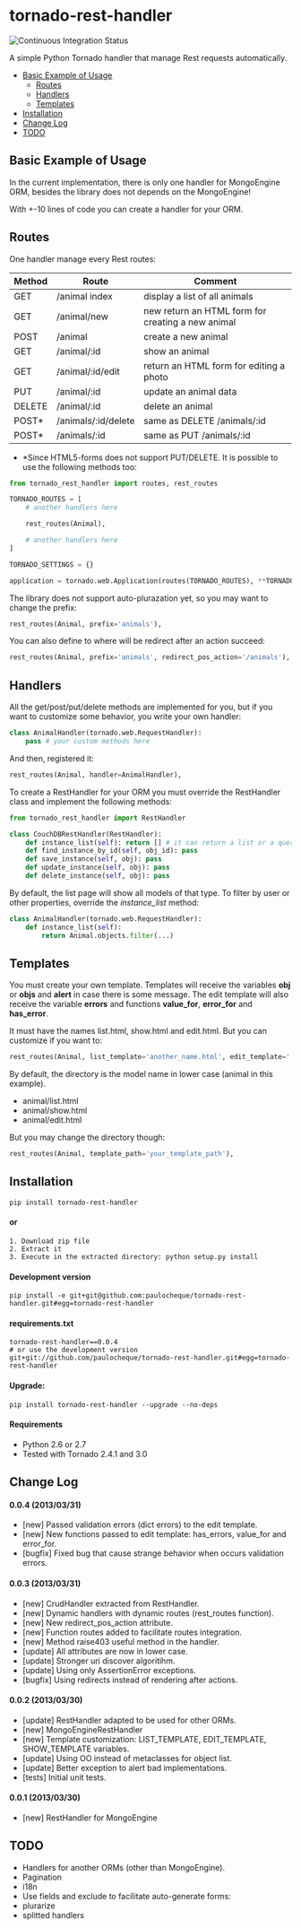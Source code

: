 tornado-rest-handler
====================

![Continuous Integration Status](https://secure.travis-ci.org/paulocheque/tornado-rest-handler.png)

A simple Python Tornado handler that manage Rest requests automatically.

* [Basic Example of Usage](#basic-example-of-usage)
  * [Routes](#routes)
  * [Handlers](#handlers)
  * [Templates](#templates)
* [Installation](#installation)
* [Change Log](#change-log)
* [TODO](#todo)

Basic Example of Usage
------------------------

In the current implementation, there is only one handler for MongoEngine ORM, besides the library does not depends on the MongoEngine!

With +-10 lines of code you can create a handler for your ORM.

Routes
------------------------

One handler manage every Rest routes:

| Method       | Route               | Comment |
|------------- |---------------------|---------|
| GET          | /animal index       | display a list of all animals |
| GET          | /animal/new         | new return an HTML form for creating a new animal |
| POST         | /animal             | create a new animal |
| GET          | /animal/:id         | show an animal |
| GET          | /animal/:id/edit    | return an HTML form for editing a photo |
| PUT          | /animal/:id         | update an animal data |
| DELETE       | /animal/:id         | delete an animal |
| POST*        | /animals/:id/delete | same as DELETE /animals/:id |
| POST*        | /animals/:id        | same as PUT /animals/:id |

* *Since HTML5-forms does not support PUT/DELETE. It is possible to use the following methods too:


```python
from tornado_rest_handler import routes, rest_routes

TORNADO_ROUTES = [
    # another handlers here

    rest_routes(Animal),

    # another handlers here
]

TORNADO_SETTINGS = {}

application = tornado.web.Application(routes(TORNADO_ROUTES), **TORNADO_SETTINGS)
```

The library does not support auto-plurazation yet, so you may want to change the prefix:

```python
rest_routes(Animal, prefix='animals'),
```

You can also define to where will be redirect after an action succeed:

```python
rest_routes(Animal, prefix='animals', redirect_pos_action='/animals'),
```

Handlers
------------------------

All the get/post/put/delete methods are implemented for you, but if you want to customize some behavior, you write your own handler:

```python
class AnimalHandler(tornado.web.RequestHandler):
    pass # your custom methods here
```

And then, registered it:

```python
rest_routes(Animal, handler=AnimalHandler),
```

To create a RestHandler for your ORM you must override the RestHandler class and implement the following methods:

```python
from tornado_rest_handler import RestHandler

class CouchDBRestHandler(RestHandler):
    def instance_list(self): return [] # it can return a list or a queryset etc
    def find_instance_by_id(self, obj_id): pass
    def save_instance(self, obj): pass
    def update_instance(self, obj): pass
    def delete_instance(self, obj): pass
```

By default, the list page will show all models of that type. To filter by user or other properties, override the *instance_list* method:

```python
class AnimalHandler(tornado.web.RequestHandler):
    def instance_list(self):
        return Animal.objects.filter(...)
```


Templates
------------------------

You must create your own template. Templates will receive the variables **obj** or **objs** and **alert** in case there is some message. The edit template will also receive the variable **errors** and functions **value_for**, **error_for** and **has_error**.

It must have the names list.html, show.html and edit.html. But you can customize if you want to:

```python
rest_routes(Animal, list_template='another_name.html', edit_template='...', show_template='...'),
```

By default, the directory is the model name in lower case (animal in this example).

* animal/list.html
* animal/show.html
* animal/edit.html

But you may change the directory though:

```python
rest_routes(Animal, template_path='your_template_path'),
```


Installation
------------

```
pip install tornado-rest-handler
```

#### or

```
1. Download zip file
2. Extract it
3. Execute in the extracted directory: python setup.py install
```

#### Development version

```
pip install -e git+git@github.com:paulocheque/tornado-rest-handler.git#egg=tornado-rest-handler
```

#### requirements.txt

```
tornado-rest-handler==0.0.4
# or use the development version
git+git://github.com/paulocheque/tornado-rest-handler.git#egg=tornado-rest-handler
```

#### Upgrade:

```
pip install tornado-rest-handler --upgrade --no-deps
```

#### Requirements

* Python 2.6 or 2.7
* Tested with Tornado 2.4.1 and 3.0


Change Log
-------------

#### 0.0.4 (2013/03/31)
* [new] Passed validation errors (dict errors) to the edit template.
* [new] New functions passed to edit template: has_errors, value_for and error_for.
* [bugfix] Fixed bug that cause strange behavior when occurs validation errors.

#### 0.0.3 (2013/03/31)
* [new] CrudHandler extracted from RestHandler.
* [new] Dynamic handlers with dynamic routes (rest_routes function).
* [new] New redirect_pos_action attribute.
* [new] Function routes added to facilitate routes integration.
* [new] Method raise403 useful method in the handler.
* [update] All attributes are now in lower case.
* [update] Stronger uri discover algoritihm.
* [update] Using only AssertionError exceptions.
* [bugfix] Using redirects instead of rendering after actions.


#### 0.0.2 (2013/03/30)
* [update] RestHandler adapted to be used for other ORMs.
* [new] MongoEngineRestHandler
* [new] Template customization: LIST_TEMPLATE, EDIT_TEMPLATE, SHOW_TEMPLATE variables.
* [update] Using OO instead of metaclasses for object list.
* [update] Better exception to alert bad implementations.
* [tests] Initial unit tests.

#### 0.0.1 (2013/03/30)

* [new] RestHandler for MongoEngine


TODO
-------------

* Handlers for another ORMs (other than MongoEngine).
* Pagination
* i18n
* Use fields and exclude to facilitate auto-generate forms:
* plurarize
* splitted handlers
